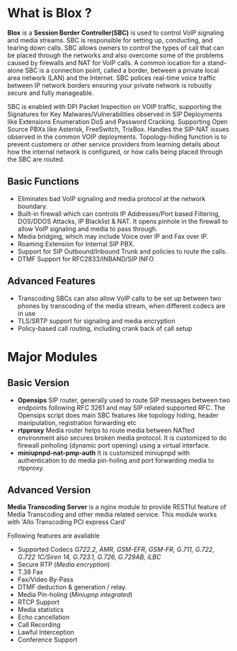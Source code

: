 # What is Blox  ? #

**Blox** is a **Session Border Controller(SBC)** is used to control VoIP signaling and media streams. SBC is responsible for setting up, conducting, and tearing down calls. SBC allows owners to control the types of call that can be placed through the networks and also overcome some of the problems caused by firewalls and NAT for VoIP calls. A common location for a stand-alone SBC is a connection point, called a border, between a private local area network (LAN) and the Internet. SBC polices real-time voice traffic between IP network borders ensuring your private network is robustly secure and fully manageable.

SBC is enabled with DPI Packet Inspection on VOIP traffic, supporting the Signatures for Key Malwares/Vulnerabilities observed in SIP Deployments like Extensions Enumeration DoS and Password Cracking. Supporting Open Source PBXs like Asterisk, FreeSwitch, TrixBox.
Handles the SIP-NAT issues observed in the common VOIP deployments.
Topology-hiding function is to prevent customers or other service providers from learning details about how the internal network is configured, or how calls being placed through the SBC are routed.

## Basic Functions ##

- Eliminates bad VoIP signaling and media protocol at the network boundary.
- Built-in firewall which can controls IP Addresses/Port based Filtering, DOS/DDOS Attacks, IP Blacklist & NAT. It opens pinhole in the firewall to allow VoIP signaling and media to pass through.
- Media bridging, which may include Voice over IP and Fax over IP.
- Roaming Extension for Internal SIP PBX.
- Support for SIP Outbound/Inbound Trunk and policies to route the calls.
- DTMF Support for RFC2833/INBAND/SIP INFO

## Advanced Features ##

- Transcoding SBCs can also allow VoIP calls to be set up between two phones by transcoding of the media stream, when different codecs are in use
- TLS/SRTP support for signaling and media encryption
- Policy-based call routing, including crank back of call setup

# Major Modules #

## Basic Version ##
- **Opensips** SIP router, generally used to route SIP messages between two endpoints following RFC 3261 and may SIP related supported RFC. The Opensips script does main SBC features like topology hiding, header manipulation, registration forwarding etc
- **rtpproxy** Media router helps to route media between NATted environment also secures broken media protocol. It is customized to do firewall pinholing (dynamic port opening) using a virtual interface.
- **miniupnpd-nat-pmp-auth** It is customized miniupnpd with authentication to do media pin-holing and port forwarding media to rtpproxy.

## Advanced Version ##

**Media Transcoding Server** is a nginx module to provide RESTful feature of Media Transcoding and other media related service. This module works with 'Allo Transcoding PCI express Card'

Following features are available

* Supported Codecs *G722.2, AMR, GSM-EFR, GSM-FR, G.711, G.722, G.722 1C/Siren 14, G.723.1, G.726, G.729AB, iLBC*
* Secure RTP (*Media encryption*)
* T.38 Fax
* Fax/Video By-Pass
* DTMF deduction & generation / relay.
* Media Pin-holing (*Miniupnp integrated*)
* RTCP Support
* Media statistics
* Echo cancellation
* Call Recording
* Lawful Interception
* Conference Support
